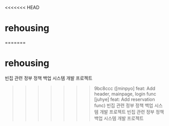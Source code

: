 <<<<<<< HEAD
# rehousing
=======
# rehousing
빈집 관련 정부 정책 백업 시스템 개발 프로젝트
>>>>>>> 9bc8ccc ([minpyo] feat: Add header, mainpage, login func [juhye] feat: Add reservation func)
빈집 관련 정부 정책 백업 시스템 개발 프로젝트
빈집 관련 정부 정책 백업 시스템 개발 프로젝트

